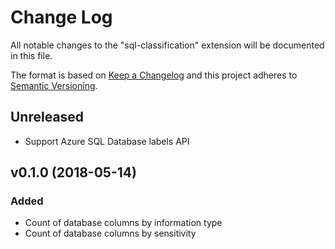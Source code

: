 # Change Log
All notable changes to the "sql-classification" extension will be documented in this file.

The format is based on [Keep a Changelog](http://keepachangelog.com/en/1.0.0/)
and this project adheres to [Semantic Versioning](http://semver.org/spec/v2.0.0.html).

## Unreleased
- Support Azure SQL Database labels API

## v0.1.0 (2018-05-14)
### Added
- Count of database columns by information type
- Count of database columns by sensitivity
